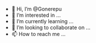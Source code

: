 - 👋 Hi, I’m @Gonerepu
- 👀 I’m interested in ...
- 🌱 I’m currently learning ...
- 💞️ I’m looking to collaborate on ...
- 📫 How to reach me ...

<!---
Gonerepu/Gonerepu is a ✨ special ✨ repository because its `README.md` (this file) appears on your GitHub profile.
You can click the Preview link to take a look at your changes.
--->
